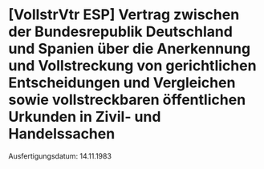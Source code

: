 # [VollstrVtr ESP] Vertrag zwischen der Bundesrepublik Deutschland und Spanien über die Anerkennung und Vollstreckung von gerichtlichen Entscheidungen und Vergleichen sowie vollstreckbaren öffentlichen Urkunden in Zivil- und Handelssachen

Ausfertigungsdatum: 14.11.1983

 